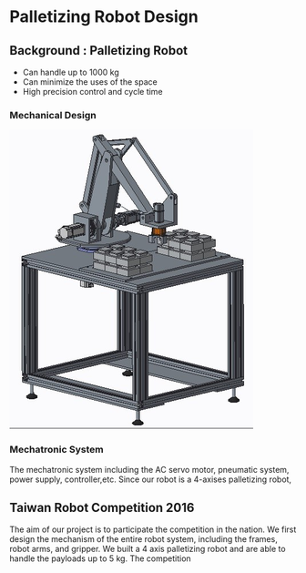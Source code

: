 # Palletizing Robot Design

## Background : Palletizing Robot
- Can handle up to 1000 kg
- Can minimize the uses of the space
- High precision control and cycle time
### Mechanical Design
![text](https://github.com/FredLin0421/PalletizingRobot/blob/master/images/palletizing.jpg)

### Mechatronic System
The mechatronic system including the AC servo motor, pneumatic system, power supply, controller,etc.
Since our robot is a 4-axises palletizing robot,  

## Taiwan Robot Competition 2016
The aim of our project is to participate the competition in the nation. We first design the mechanism of the entire robot system, including the frames, robot arms, and gripper. We built a 4 axis palletizing robot and are able to handle the payloads up to 5 kg. The competition 
